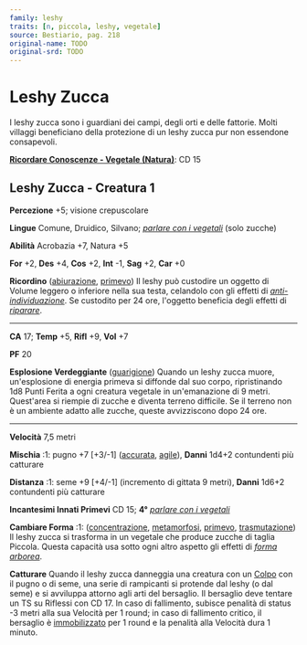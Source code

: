 ```yaml
---
family: leshy
traits: [n, piccola, leshy, vegetale]
source: Bestiario, pag. 218
original-name: TODO
original-srd: TODO
---
```


# Leshy Zucca

I leshy zucca sono i guardiani dei campi, degli orti e delle fattorie. Molti
villaggi beneficiano della protezione di un leshy zucca pur non essendone
consapevoli.

**[Ricordare Conoscenze - Vegetale (Natura)](/azioni/abilita/ricordare-conoscenze)**:
CD 15

## Leshy Zucca - Creatura 1

**Percezione** +5; visione crepuscolare

**Lingue** Comune, Druidico, Silvano;
_[parlare con i vegetali](/incantesimi/parlare-con-i-vegetali)_ (solo zucche)

**Abilità** Acrobazia +7, Natura +5

**For** +2, **Des** +4, **Cos** +2, **Int** -1, **Sag** +2, **Car** +0

**Ricordino** ([abiurazione](/tratti/abiurazione), [primevo](/tratti/primevo))
Il leshy può custodire un oggetto di Volume leggero o inferiore nella sua testa,
celandolo con gli effetti di
_[anti-individuazione](/incantesimi/anti-individuazione)_. Se custodito per 24
ore, l'oggetto beneficia degli effetti di _[riparare](/incantesimi/riparare)_.

---

**CA** 17; **Temp** +5, **Rifl** +9, **Vol** +7

**PF** 20

**Esplosione Verdeggiante** ([guarigione](/tratti/guarigione)) Quando un leshy
zucca muore, un'esplosione di energia primeva si diffonde dal suo corpo,
ripristinando 1d8 Punti Ferita a ogni creatura vegetale in un'emanazione di 9
metri. Quest'area si riempie di zucche e diventa terreno difficile. Se il
terreno non è un ambiente adatto alle zucche, queste avvizziscono dopo 24 ore.

---

**Velocità** 7,5 metri

**Mischia** :1: pugno +7 \[+3/-1] ([accurata](/tratti/accurata),
[agile](/tratti/agile)), **Danni** 1d4+2 contundenti più catturare

**Distanza** :1: seme +9 \[+4/-1] (incremento di gittata 9 metri), **Danni**
1d6+2 contundenti più catturare

**Incantesimi Innati Primevi** CD 15; **4°**
_[parlare con i vegetali](/incantesimi/parlare-con-i-vegetali)_

**Cambiare Forma** :1: ([concentrazione](/tratti/concentrazione),
[metamorfosi](/tratti/metamorfosi), [primevo](/tratti/primevo),
[trasmutazione](/tratti/trasmutazione)) Il leshy zucca si trasforma in un
vegetale che produce zucche di taglia Piccola. Questa capacità usa sotto ogni
altro aspetto gli effetti di _[forma arborea](/incantesimi/forma-arborea)_.

**Catturare** Quando il leshy zucca danneggia una creatura con un
[Colpo](/azioni/colpire) con il pugno o di seme, una serie di rampicanti si
protende dal leshy (o dal seme) e si avviluppa attorno agli arti del bersaglio.
Il bersaglio deve tentare un TS su Riflessi con CD 17. ln caso di fallimento,
subisce penalità di status -3 metri alla sua Velocità per 1 round; in caso di
fallimento critico, il bersaglio è [immobilizzato](/condizioni/immobilizzato)
per 1 round e la penalità alla Velocità dura 1 minuto.
